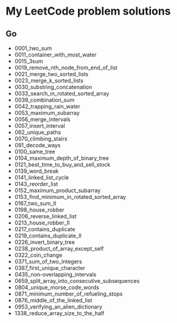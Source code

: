 # My LeetCode problem solutions

## Go

-   0001_two_sum
-   0011_container_with_most_water
-   0015_3sum
-   0019_remove_nth_node_from_end_of_list
-   0021_merge_two_sorted_lists
-   0023_merge_k_sorted_lists
-   0030_substring_concatenation
-   0033_search_in_rotated_sorted_array
-   0039_combination_sum
-   0042_trapping_rain_water
-   0053_maximum_subarray
-   0056_merge_intervals
-   0057_insert_interval
-   062_unique_paths
-   0070_climbing_stairs
-   091_decode_ways
-   0100_same_tree
-   0104_maximum_depth_of_binary_tree
-   0121_best_time_to_buy_and_sell_stock
-   0139_word_break
-   0141_linked_list_cycle
-   0143_reorder_list
-   0152_maximum_product_subarray
-   0153_find_minimum_in_rotated_sorted_array
-   0167_two_sum_II
-   0198_house_robber
-   0206_reverse_linked_list
-   0213_house_robber_II
-   0217_contains_duplicate
-   0219_contains_duplicate_II
-   0226_invert_binary_tree
-   0238_product_of_array_except_self
-   0322_coin_change
-   0371_sum_of_two_integers
-   0387_first_unique_character
-   0435_non-overlapping_intervals
-   0659_split_array_into_consecutive_subsequences
-   0804_unique_morse_code_words
-   0871_minimum_number_of_refueling_stops
-   0876_middle_of_the_linked_list
-   0953_verifying_an_alien_dictionary
-   1338_reduce_array_size_to_the_half
